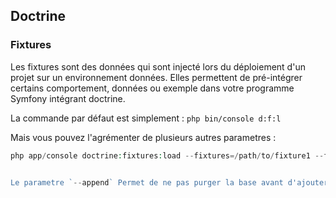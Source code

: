 ## Doctrine
### Fixtures 
Les fixtures sont des données qui sont injecté lors du déploiement d'un projet sur un environnement données. Elles permettent de pré-intégrer certains comportement, données ou exemple dans votre programme Symfony intégrant doctrine.

La commande par défaut est simplement : 
`php bin/console d:f:l`

Mais vous pouvez l'agrémenter de plusieurs autres parametres :  
```php
php app/console doctrine:fixtures:load --fixtures=/path/to/fixture1 --fixtures=/path/to/fixture2 --append --em=foo_manager php```


Le parametre `--append` Permet de ne pas purger la base avant d'ajouter vos fixtures, mais simplement de les ajouter à la suite
